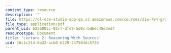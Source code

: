 ```yaml
---
content_type: resource
description: ''
file: https://ol-ocw-studio-app-qa.s3.amazonaws.com/courses/21w-794-graduate-technical-writing-workshop-january-iap-2019/16c1c2140a32acb0b229247504dc5720_MIT21W_794IAP19_lec2.pdf
file_type: application/pdf
parent_uid: 6256005c-82cf-dfd9-5d8c-bd6ec45d3ed7
resourcetype: Document
title: 'Lecture 2: Reasoning With Sources'
uid: 16c1c214-0a32-acb0-b229-247504dc5720
---
```


